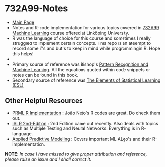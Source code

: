 # 732A99-Notes

- [Main Page](https://s-b-iqbal.github.io/Reflexione/732a99/r/machine%20learning/liu/tdde01/2020/08/25/732A99.html)
- Notes and R-code implementation for various topics covered in [732A99 Machine Learning](https://www.ida.liu.se/~732A99/index.en.shtml) course offered at Linköping University.
- R was the language of choice for this course and sometimes I really struggled to implement certain concepts. This repo is an ateempt to record some if's and but's to keep in mind while programmingin R. Hope this helps!
- 
- Primary source of reference was Bishop's [Pattern Recognition and Machine Learning](https://www.microsoft.com/en-us/research/publication/pattern-recognition-machine-learning/). All the equations quoted within code snippets or notes can be found in this book.  
- Secondary source of reference was [The Elements of Statistical Learning (ESL)](https://web.stanford.edu/%7Ehastie/ElemStatLearn/)   

## Other Helpful Resources  

- [PRML R Implementation](http://www.di.fc.ul.pt/~jpn/r/) : João Neto's R codes are great. Do check them out.
- [ISLR 2nd-Edition](https://web.stanford.edu/~hastie/ISLRv2_website.pdf) :  2nd Edition came out recently. Also deals with topics such as Multiple Testing and Neural Networks. Everything is in R-language.
- [Applied Predictive Modeling](http://appliedpredictivemodeling.com/) :  Covers important ML ALgo's and their R-implementation.  


**NOTE**:   _In case I have missed to give proper attribution and reference, please raise an issue and I shall correct it._
